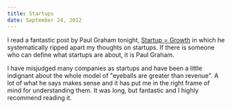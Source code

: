 ```yaml
---
title: Startups
date: September 24, 2012
---
```


I read a fantastic post by Paul Graham tonight, [Startup = Growth](http://paulgraham.com/growth.html) in which he systematically ripped apart my thoughts on startups. If there is someone who can define what startups are about, it is Paul Graham.

I have misjudged many companies as startups and have been a little indignant about the whole model of "eyeballs are greater than revenue". A lot of what he says makes sense and it has put me in the right frame of mind for understanding them. It was long, but fantastic and I highly recommend reading it.


